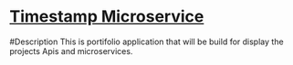 
# [Timestamp Microservice](https://www.freecodecamp.org/learn/apis-and-microservices/apis-and-microservices-projects/timestamp-microservice)

#Description
This is portifolio application that will be build for display the projects  Apis and microservices.